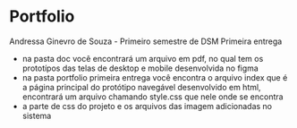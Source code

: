# Portfolio
Andressa Ginevro de Souza  - Primeiro semestre de DSM
Primeira entrega 
- na pasta doc você encontrará um arquivo em pdf, no qual tem os prototípos das telas de desktop e mobile desenvolvida no figma 
-  na pasta portfolio primeira entrega você encontra o arquivo index que é a página principal do protótipo navegável desenvolvido em html, encontrará um arquivo chamando style.css que nele onde se encontra
-  a parte de css do projeto e os arquivos das imagem adicionadas no sistema
